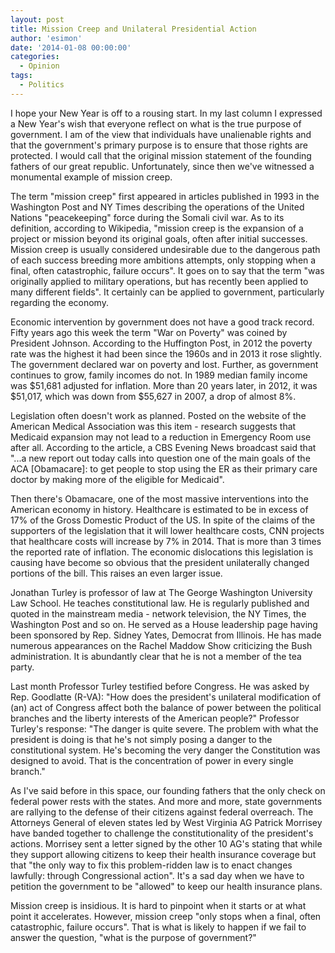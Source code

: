 ```yaml
---
layout: post
title: Mission Creep and Unilateral Presidential Action
author: 'esimon'
date: '2014-01-08 00:00:00'
categories:
  - Opinion
tags:
  - Politics
---
```

I hope your New Year is off to a rousing start. In my last column I expressed a New Year's wish that everyone reflect on what is the true purpose of government. I am of the view that individuals have unalienable rights and that the government's primary purpose is to ensure that those rights are protected. I would call that the original mission statement of the founding fathers of our great republic. Unfortunately, since then we've witnessed a monumental example of mission creep. 

The term "mission creep" first appeared in articles published in 1993 in the Washington Post and NY Times describing the operations of the United Nations "peacekeeping" force during the Somali civil war. As to its definition, according to Wikipedia, "mission creep is the expansion of a project or mission beyond its original goals, often after initial successes. Mission creep is usually considered undesirable due to the dangerous path of each success breeding more ambitions attempts, only stopping when a final, often catastrophic, failure occurs". It goes on to say that the term "was originally applied to military operations, but has recently been applied to many different fields". It certainly can be applied to government, particularly regarding the economy. 

Economic intervention by government does not have a good track record. Fifty years ago this week the term "War on Poverty" was coined by President Johnson. According to the Huffington Post, in 2012 the poverty rate was the highest it had been since the 1960s and in 2013 it rose slightly. The government declared war on poverty and lost. Further, as government continues to grow, family incomes do not. In 1989 median family income was $51,681 adjusted for inflation. More than 20 years later, in 2012, it was $51,017, which was down from $55,627 in 2007, a drop of almost 8%. 

Legislation often doesn't work as planned. Posted on the website of the American Medical Association was this item - research suggests that Medicaid expansion may not lead to a reduction in Emergency Room use after all. According to the article, a CBS Evening News broadcast said that "...a new report out today calls into question one of the main goals of the ACA [Obamacare]: to get people to stop using the ER as their primary care doctor by making more of the eligible for Medicaid". 

Then there's Obamacare, one of the most massive interventions into the American economy in history. Healthcare is estimated to be in excess of 17% of the Gross Domestic Product of the US. In spite of the claims of the supporters of the legislation that it will lower healthcare costs, CNN projects that healthcare costs will increase by 7% in 2014. That is more than 3 times the reported rate of inflation. The economic dislocations this legislation is causing have become so obvious that the president unilaterally changed portions of the bill. This raises an even larger issue. 

Jonathan Turley is professor of law at The George Washington University Law School. He teaches constitutional law. He is regularly published and quoted in the mainstream media - network television, the NY Times, the Washington Post and so on. He served as a House leadership page having been sponsored by Rep. Sidney Yates, Democrat from Illinois. He has made numerous appearances on the Rachel Maddow Show criticizing the Bush administration. It is abundantly clear that he is not a member of the tea party. 

Last month Professor Turley testified before Congress. He was asked by Rep. Goodlatte (R-VA): "How does the president's unilateral modification of (an) act of Congress affect both the balance of power between the political branches and the liberty interests of the American people?" Professor Turley's response: "The danger is quite severe. The problem with what the president is doing is that he's not simply posing a danger to the constitutional system. He's becoming the very danger the Constitution was designed to avoid. That is the concentration of power in every single branch." 

As I've said before in this space, our founding fathers that the only check on federal power rests with the states. And more and more, state governments are rallying to the defense of their citizens against federal overreach. The Attorneys General of eleven states led by West Virginia AG Patrick Morrisey have banded together to challenge the constitutionality of the president's actions. Morrisey sent a letter signed by the other 10 AG's stating that while they support allowing citizens to keep their health insurance coverage but that "the only way to fix this problem-ridden law is to enact changes lawfully: through Congressional action". It's a sad day when we have to petition the government to be "allowed" to keep our health insurance plans. 

Mission creep is insidious. It is hard to pinpoint when it starts or at what point it accelerates. However, mission creep "only stops when a final, often catastrophic, failure occurs". That is what is likely to happen if we fail to answer the question, "what is the purpose of government?" 

